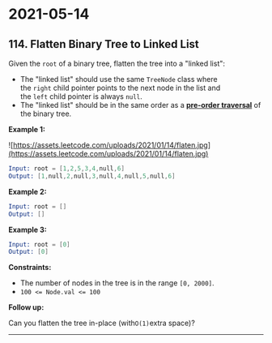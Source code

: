 # 2021-05-14

## 114. Flatten Binary Tree to Linked List

Given the `root` of a binary tree, flatten the tree into a "linked list":

- The "linked list" should use the same `TreeNode` class where the `right` child pointer points to the next node in the list and the `left` child pointer is always `null`.
- The "linked list" should be in the same order as a **[pre-order traversal](https://en.wikipedia.org/wiki/Tree_traversal#Pre-order,_NLR)** of the binary tree.

**Example 1:**

![https://assets.leetcode.com/uploads/2021/01/14/flaten.jpg](https://assets.leetcode.com/uploads/2021/01/14/flaten.jpg)

```s
Input: root = [1,2,5,3,4,null,6]
Output: [1,null,2,null,3,null,4,null,5,null,6]
```

**Example 2:**

```s
Input: root = []
Output: []
```

**Example 3:**

```s
Input: root = [0]
Output: [0]
```

**Constraints:**

- The number of nodes in the tree is in the range `[0, 2000]`.
- `100 <= Node.val <= 100`

**Follow up:**

Can you flatten the tree in-place (with`O(1)`extra space)?

---

```java

```
